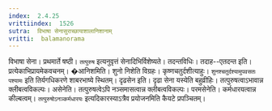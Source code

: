 ```yaml
---
index:  2.4.25
vrittiindex:  1526
sutra:  विभाषा सेनासुराच्छायाशालानिशानाम्
vritti:  balamanorama 
---
```


विभाषा सेना। प्रथमार्ते षष्ठी। `तत्पुरुष` इत्यनुवृत्तं सेनादिभिर्विशेष्यते। तदन्तविधिः। तदाह--एतदन्त इति। प्रत्येकाभिप्रायमेकवचनम्। �आनिशमिति। शुनो निशेति विग्रहः। कृष्णचतुर्दशीत्याहुः। `शुनश्चतुर्दश्यामुपवसतः पश्यामः` इति तिर्यगधिकरणे शाबरभाष्ये स्थितम्। दृढसेन इति। दृढा सेना यस्येति बहुव्रीहिः। तत्पुरुषत्वाऽभावान्न क्लीबत्वविकल्पः। असेनेति। तत्पुरुषत्वेऽपि नञ्समासत्वान्न क्लीबत्वविकल्पः। परमसेनेति। कर्मधारयत्वान्न कील्बत्वम्। `तत्पुरुषोऽनञ्कर्मधारयः` इत्यदिकारस्याऽत्रैव प्रयोजनमिति कैयटे प्रपञ्चितम्। 

